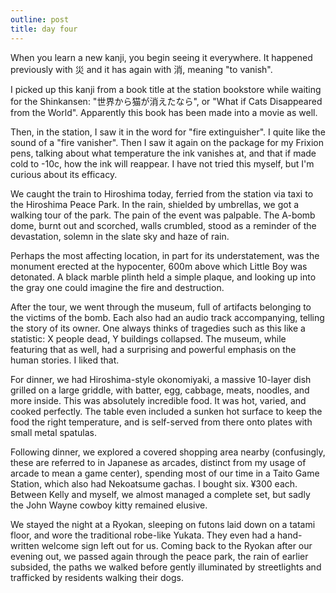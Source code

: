 ```yaml
---
outline: post
title: day four
---
```

When you learn a new kanji, you begin seeing it everywhere. It happened previously with 災 and it has again with 消, meaning "to vanish".

I picked up this kanji from a book title at the station bookstore while waiting for the Shinkansen: "世界から猫が消えたなら", or "What if Cats Disappeared from the World". Apparently this book has been made into a movie as well.

Then, in the station, I saw it in the word for "fire extinguisher". I quite like the sound of a "fire vanisher". Then I saw it again on the package for my Frixion pens, talking about what temperature the ink vanishes at, and that if made cold to -10c, how the ink will reappear. I have not tried this myself, but I'm curious about its efficacy.

We caught the train to Hiroshima today, ferried from the station via taxi to the Hiroshima Peace Park. In the rain, shielded by umbrellas, we got a walking tour of the park. The pain of the event was palpable. The A-bomb dome, burnt out and scorched, walls crumbled, stood as a reminder of the devastation, solemn in the slate sky and haze of rain.

Perhaps the most affecting location, in part for its understatement, was the monument erected at the hypocenter, 600m above which Little Boy was detonated. A black marble plinth held a simple plaque, and looking up into the gray one could imagine the fire and destruction.

After the tour, we went through the museum, full of artifacts belonging to the victims of the bomb. Each also had an audio track accompanying, telling the story of its owner. One always thinks of tragedies such as this like a statistic: X people dead, Y buildings collapsed. The museum, while featuring that as well, had a surprising and powerful emphasis on the human stories. I liked that.

For dinner, we had Hiroshima-style okonomiyaki, a massive 10-layer dish grilled on a large griddle, with batter, egg, cabbage, meats, noodles, and more inside. This was absolutely incredible food. It was hot, varied, and cooked perfectly. The table even included a sunken hot surface to keep the food the right temperature, and is self-served from there onto plates with small metal spatulas.

Following dinner, we explored a covered shopping area nearby (confusingly, these are referred to in Japanese as arcades, distinct from my usage of arcade to mean a game center), spending most of our time in a Taito Game Station, which also had Nekoatsume gachas. I bought six. ¥300 each. Between Kelly and myself, we almost managed a complete set, but sadly the John Wayne cowboy kitty remained elusive.

We stayed the night at a Ryokan, sleeping on futons laid down on a tatami floor, and wore the traditional robe-like Yukata. They even had a hand-written welcome sign left out for us. Coming back to the Ryokan after our evening out, we passed again through the peace park, the rain of earlier subsided, the paths we walked before gently illuminated by streetlights and trafficked by residents walking their dogs.

